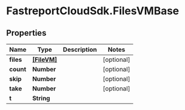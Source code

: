 # FastreportCloudSdk.FilesVMBase

## Properties

Name | Type | Description | Notes
------------ | ------------- | ------------- | -------------
**files** | [**[FileVM]**](FileVM.md) |  | [optional] 
**count** | **Number** |  | [optional] 
**skip** | **Number** |  | [optional] 
**take** | **Number** |  | [optional] 
**t** | **String** |  | 



